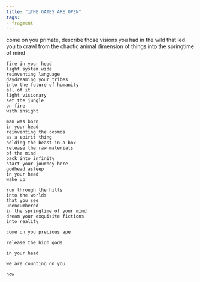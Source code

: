 ```yaml
---
title: "□THE GATES ARE OPEN"
tags:
- fragment
---
```

come on you primate, describe those visions
	you had in the wild
	that led you to crawl
	from the chaotic animal
	dimension of things
	into the springtime of mind

	fire in your head
	light system wide
	reinventing language
	daydreaming your tribes
	into the future of humanity
	all of it
	light visionary
	set the jungle
	on fire
	with insight

	man was born
	in your head
	reinventing the cosmos
	as a spirit thing
	holding the beast in a box
	release the raw materials
	of the mind
	back into infinity
	start your journey here
	godhead asleep
	in your head
	wake up

	run through the hills
	into the worlds
	that you see
	unencumbered
	in the springtime of your mind
	dream your exquisite fictions
	into reality

	come on you precious ape

	release the high gods

	in your head

	we are counting on you

	now